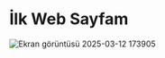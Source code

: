 # İlk Web Sayfam

![Ekran görüntüsü 2025-03-12 173905](https://github.com/user-attachments/assets/e2a72e3e-6321-4f99-bf18-dfa2fe37fbd2)

